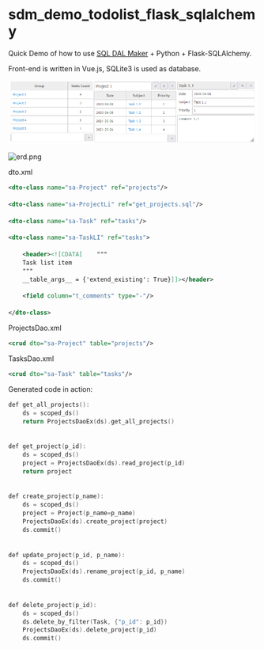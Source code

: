 # sdm_demo_todolist_flask_sqlalchemy
Quick Demo of how to use [SQL DAL Maker](https://github.com/panedrone/sqldalmaker) + Python + Flask-SQLAlchemy.

Front-end is written in Vue.js, SQLite3 is used as database.

![demo-go.png](demo-go.png)

![erd.png](erd.png)

dto.xml
```xml
<dto-class name="sa-Project" ref="projects"/>

<dto-class name="sa-ProjectLi" ref="get_projects.sql"/>

<dto-class name="sa-Task" ref="tasks"/>

<dto-class name="sa-TaskLI" ref="tasks">

    <header><![CDATA[    """
    Task list item
    """
    __table_args__ = {'extend_existing': True}]]></header>

    <field column="t_comments" type="-"/>

</dto-class>
```
ProjectsDao.xml
```xml
<crud dto="sa-Project" table="projects"/>
```
TasksDao.xml
```xml
<crud dto="sa-Task" table="tasks"/>
```
Generated code in action:
```go
def get_all_projects():
    ds = scoped_ds()
    return ProjectsDaoEx(ds).get_all_projects()


def get_project(p_id):
    ds = scoped_ds()
    project = ProjectsDaoEx(ds).read_project(p_id)
    return project


def create_project(p_name):
    ds = scoped_ds()
    project = Project(p_name=p_name)
    ProjectsDaoEx(ds).create_project(project)
    ds.commit()


def update_project(p_id, p_name):
    ds = scoped_ds()
    ProjectsDaoEx(ds).rename_project(p_id, p_name)
    ds.commit()


def delete_project(p_id):
    ds = scoped_ds()
    ds.delete_by_filter(Task, {"p_id": p_id})
    ProjectsDaoEx(ds).delete_project(p_id)
    ds.commit()
```